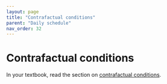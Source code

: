 ```yaml
---
layout: page
title: "Contrafactual conditions"
parent: "Daily schedule"
nav_order: 32
---
```



# Contrafactual conditions 

In your textbook, read the section on [contrafactual conditions](https://hellenike.github.io/textbook/topics/module6/contrafactual-conditions/).